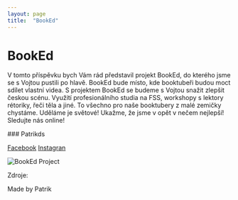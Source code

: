 ```yaml
---
layout: page
title:  "BookEd"
---
```


# BookEd

V tomto příspěvku bych Vám rád představil projekt BookEd, do kterého jsme se s Vojtou pustili po hlavě. BookEd bude místo, kde booktubeři budou moct sdílet vlastní videa. S projektem BookEd se budeme s Vojtou snažit zlepšit českou scénu. Využití profesionálního studia na FSS, workshopy s lektory rétoriky, řeči těla a jiné. To všechno pro naše booktubery z malé zemičky chystáme. Uděláme je světové! Ukažme, že jsme v opět v nečem nejlepší! Sledujte nás online!

### Patrikds

[Facebook](https://www.facebook.com/bookedproject)
[Instagran](https://www.instagram.com/bookedproject/)

![BookEd Project](/learn-jekyll/images/BookEd.jpg)

Zdroje:

Made by Patrik